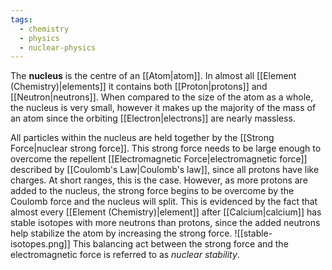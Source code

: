 ```yaml
---
tags:
  - chemistry
  - physics
  - nuclear-physics
---
```

The **nucleus** is the centre of an [[Atom|atom]]. In almost all [[Element (Chemistry)|elements]] it contains both [[Proton|protons]] and [[Neutron|neutrons]]. When compared to the size of the atom as a whole, the nucleus is very small, however it makes up the majority of the mass of an atom since the orbiting [[Electron|electrons]] are nearly massless.

All particles within the nucleus are held together by the [[Strong Force|nuclear strong force]]. This strong force needs to be large enough to overcome the repellent [[Electromagnetic Force|electromagnetic force]] described by [[Coulomb's Law|Coulomb's law]], since all protons have like charges. At short ranges, this is the case. However, as more protons are added to the nucleus, the strong force begins to be overcome by the Coulomb force and the nucleus will split. This is evidenced by the fact that almost every [[Element (Chemistry)|element]] after [[Calcium|calcium]] has stable isotopes with more neutrons than protons, since the added neutrons help stabilize the atom by increasing the strong force.
![[stable-isotopes.png]]
This balancing act between the strong force and the electromagnetic force is referred to as *nuclear stability*.
